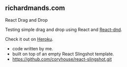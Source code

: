 ## richardmands.com 

  React Drag and Drop

  Testing simple drag and drop using React and <span> </span>
  <a href="http://react-dnd.github.io/react-dnd/docs-overview.html">React-dnd</a>.

  Check it out on <a target="blank" href="https://fathomless-forest-30066.herokuapp.com">Heroku</a>.

* code written by me.
* built on top of an empty React Slingshot template.
* https://github.com/coryhouse/react-slingshot.git
